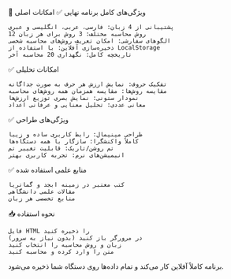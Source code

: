🎯 ویژگی‌های کامل برنامه نهایی
✅ امکانات اصلی

    پشتیبانی از 4 زبان: فارسی، عربی، انگلیسی و عبری
    12 روش محاسبه مختلف: 3 روش برای هر زبان
    الگوهای سفارشی: امکان تعریف روش‌های محاسبه شخصی
    ذخیره‌سازی آفلاین: با استفاده از LocalStorage
    تاریخچه کامل: نگهداری 20 محاسبه آخر

✅ امکانات تحلیلی

    تفکیک حروف: نمایش ارزش هر حرف به صورت جداگانه
    مقایسه روش‌ها: مقایسه همزمان همه روش‌های محاسبه
    نمودار ستونی: نمایش بصری توزیع ارزش‌ها
    معانی عددی: تحلیل معنایی و عرفانی اعداد

✅ ویژگی‌های طراحی

    طراحی مینیمال: رابط کاربری ساده و زیبا
    کاملاً واکنشگرا: سازگار با همه دستگاه‌ها
    تم روشن/تاریک: قابلیت تغییر تم
    انیمیشن‌های نرم: تجربه کاربری بهتر

✅ منابع علمی استفاده شده

    کتب معتبر در زمینه ابجد و گماتریا
    مقالات علمی دانشگاهی
    منابع تخصصی هر زبان

📥 نحوه استفاده

    فایل HTML را ذخیره کنید
    در مرورگر باز کنید (بدون نیاز به سرور)
    زبان و روش محاسبه را انتخاب کنید
    متن را وارد کرده و محاسبه کنید

برنامه کاملاً آفلاین کار می‌کند و تمام داده‌ها روی دستگاه شما ذخیره می‌شود.
